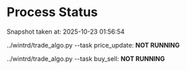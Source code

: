 # Process Status

Snapshot taken at: 2025-10-23 01:56:54

../wintrd/trade_algo.py --task price_update: **NOT RUNNING**

../wintrd/trade_algo.py --task buy_sell: **NOT RUNNING**

